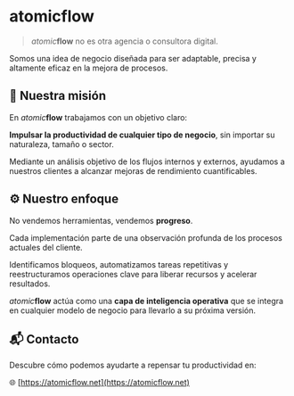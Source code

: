<!-- This is synced with .github/profiile/README.md -->
# atomic**flow**
> _atomic_**flow** no es otra agencia o consultora digital.

Somos una idea de negocio diseñada para ser adaptable, precisa y altamente eficaz en la mejora de procesos.
## 🎯 Nuestra misión
En _atomic_**flow** trabajamos con un objetivo claro:  

**Impulsar la productividad de cualquier tipo de negocio**, sin importar su naturaleza, tamaño o sector.

Mediante un análisis objetivo de los flujos internos y externos, ayudamos a nuestros clientes a alcanzar mejoras de rendimiento cuantificables.
## ⚙️ Nuestro enfoque

No vendemos herramientas, vendemos **progreso**.

Cada implementación parte de una observación profunda de los procesos actuales del cliente.  

Identificamos bloqueos, automatizamos tareas repetitivas y reestructuramos operaciones clave para liberar recursos y acelerar resultados.

_atomic_**flow** actúa como una **capa de inteligencia operativa** que se integra en cualquier modelo de negocio para llevarlo a su próxima versión.

## 📬 Contacto

Descubre cómo podemos ayudarte a repensar tu productividad en:  

🌐 [https://atomicflow.net](https://atomicflow.net)